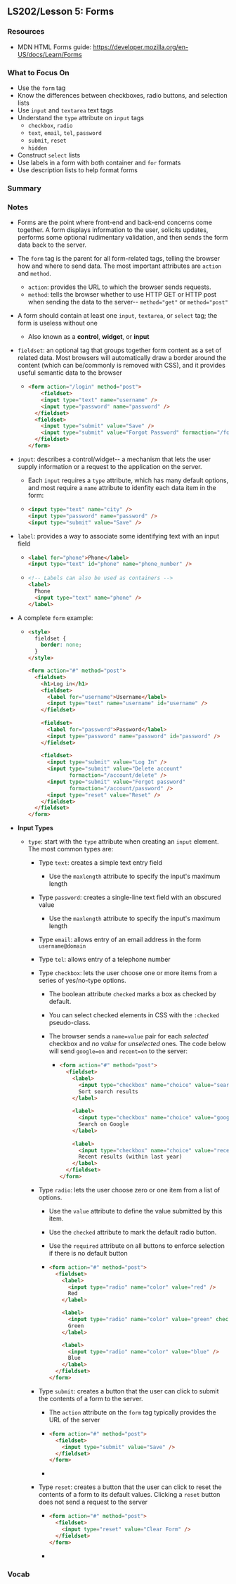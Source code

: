 ## LS202/Lesson 5: Forms

### Resources

* MDN HTML Forms guide: https://developer.mozilla.org/en-US/docs/Learn/Forms

### What to Focus On

* Use the `form` tag
* Know the differences between checkboxes, radio buttons, and selection lists
* Use `input` and `textarea` text tags
* Understand the `type` attribute on `input` tags
  * `checkbox`, `radio`
  * `text`, `email`, `tel`, `password`
  * `submit`, `reset`
  * `hidden`
* Construct `select` lists
* Use labels in a form with both container and `for` formats
* Use description lists to help format forms

### Summary
### Notes

* Forms are the point where front-end and back-end concerns come together. A form displays information to the user, solicits updates, performs some optional rudimentary validation, and then sends the form data back to the server.

* The `form` tag is the parent for all form-related tags, telling the browser how and where to send data. The most important attributes are `action` and `method`.

  * `action`: provides the URL to which the browser sends requests. 
  * `method`: tells the browser whether to use HTTP GET or HTTP post when sending the data to the server-- `method="get"` or `method="post"`

* A form should contain at least one `input`, `textarea`, or `select` tag; the form is useless without one

  * Also known as a **control**, **widget**, or **input**

* `fieldset`: an optional tag that groups together form content as a set of related data. Most browsers will automatically draw a border around the content (which can be/commonly is removed with CSS), and it provides useful semantic data to the browser

  * ```html
    <form action="/login" method="post">
    	<fieldset>
        <input type="text" name="username" />
        <input type="password" name="password" />
      </fieldset>
      <fieldset>
        <input type="submit" value="Save" />
        <input type="submit" value="Forgot Password" formaction="/forgot" />
      </fieldset>
    </form>
    ```

* `input`: describes a control/widget-- a mechanism that lets the user supply information or a request to the application on the server.

  * Each `input` requires a `type` attribute, which has many default options, and most require a `name` attribute to idenfity each data item in the form:

  * ```html
    <input type="text" name="city" />
    <input type="password" name="password" />
    <input type="submit" value="Save" />
    ```

* `label`: provides a way to associate some identifying text with an input field

  * ```html
    <label for="phone">Phone</label>
    <input type="text" id="phone" name="phone_number" />
    ```

  * ```html
    <!-- Labels can also be used as containers -->
    <label>
      Phone
      <input type="text" name="phone" />
    </label>
    ```

* A complete `form` example:

  * ```html
    <style>
      fieldset {
        border: none;
      }
    </style>
    
    <form action="#" method="post">
      <fieldset>
        <h1>Log in</h1>
        <fieldset>
          <label for="username">Username</label>
          <input type="text" name="username" id="username" />
        </fieldset>
        
        <fieldset>
          <label for="password">Password</label>
          <input type="password" name="password" id="password" />
        </fieldset>
        
        <fieldset>
          <input type="submit" value="Log In" />
          <input type="submit" value="Delete account"
                 formaction="/account/delete" />
          <input type="submit" value="Forgot password"
                 formaction="/account/password" />
          <input type="reset" value="Reset" />
        </fieldset>
      </fieldset>
    </form>
    ```

* **Input Types**

  * `type`: start with the `type` attribute when creating an `input` element. The most common types are:

    * Type `text`: creates a simple text entry field 

      * Use the `maxlength` attribute to specify the input's maximum length

    * Type `password`: creates a single-line text field with an obscured value

      * Use the `maxlength` attribute to specify the input's maximum length

    * Type `email`: allows entry of an email address in the form `username@domain`

    * Type `tel`: allows entry of a telephone number

    * Type `checkbox`: lets the user choose one or more items from a series of yes/no-type options.

      * The boolean attribute `checked` marks a box as checked by default.

      * You can select checked elements in CSS with the `:checked` pseudo-class.

      * The browser sends a `name=value` pair for each *selected* checkbox and *no value* for *unselected* ones. The code below will send `google=on` and `recent=on` to the server:

        * ```html
          <form action="#" method="post">
            <fieldset>
              <label>
                <input type="checkbox" name="choice" value="search" />
                Sort search results
              </label>
              
              <label>
                <input type="checkbox" name="choice" value="google" checked />
                Search on Google
              </label>
              
              <label>
                <input type="checkbox" name="choice" value="recent" checked />
                Recent results (within last year)
              </label>
            </fieldset>
          </form>
          ```

    * Type `radio`: lets the user choose zero or one item from a list of options. 

      * Use the `value` attribute to define the value submitted by this item.

      * Use the `checked` attribute to mark the default radio button.

      * Use the `required` attribute on all buttons to enforce selection if there is no default button

      * ```html
        <form action="#" method="post">
          <fieldset>
            <label>
              <input type="radio" name="color" value="red" />
              Red
            </label>
        
            <label>
              <input type="radio" name="color" value="green" checked />
              Green
            </label>
        
            <label>
              <input type="radio" name="color" value="blue" />
              Blue
            </label>
          </fieldset>
        </form>
        ```

    * Type `submit`: creates a button that the user can click to submit the contents of a form to the server.

      * The `action` attribute on the `form` tag typically provides the URL of the server

      * ```html
        <form action="#" method="post">
          <fieldset>
            <input type="submit" value="Save" />
          </fieldset>
        </form>
        ```

      * 

    * Type `reset`: creates a button that the user can click to reset the contents of a form to its default values. Clicking a `reset` button does not send a request to the server

      * ```html
        <form action="#" method="post">
          <fieldset>
            <input type="reset" value="Clear Form" />
          </fieldset>
        </form>
        ```

      * 

### Vocab
